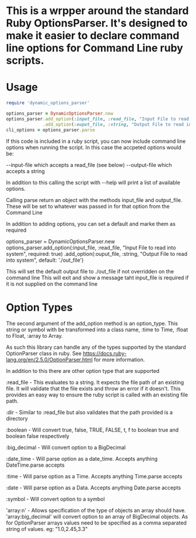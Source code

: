 # This is a wrpper around the standard Ruby OptionsParser. It's designed to make it easier to declare command line options for Command Line ruby scripts.

# Usage
``` ruby
require 'dynamic_options_parser'

options_parser = DynamicOptionsParser.new
options_parser.add_option(:input_file, :read_file, "Input File to read into system")
              .add_option(:ouput_file, :string, "Output File to read into system")
cli_options = options_parser.parse
```

If this code is included in a ruby script, you can now include command line options when running the script. In this case the accpeted options would be:

--input-file which accepts a read_file (see below) 
--output-file which accepts a string

In addition to this calling the script with --help will print a list of available options. 

Calling parse return an object with the methods input_file and output_file. These will be set to whatever was passed in for that option from the Command Line

In addition to adding options, you can set a default and marke them as required

options_parser = DynamicOptionsParser.new
options_parser.add_option(:input_file, :read_file, "Input File to read into system", required: true)
              .add_option(:ouput_file, :string, "Output File to read into system", default: './out_file')

This will set the default output file to ./out_file if not overridden on the command line
This will exit and show a message taht input_file is required if it is not supplied on the command line

# Option Types

The second argument of the add_option method is an option_type. This string or symbol with be transformed into a class name, :time to Time, :float to Float, :array to Array.

As such this library can handle any of the types supported by the standard OptionParser class in ruby. See https://docs.ruby-lang.org/en/2.5.0/OptionParser.html for more information. 

In addition to this there are other option type that are supported

:read_file - This evaluates to a string. It expects the file path of an existing file. It will validate that the file exists and throw an error if it doesn't. This provides an easy way to ensure the ruby script is called with an existing file path.

:dir - Similar to :read_file but also validates that the path provided is a directory

:boolean - Will convert true, false, TRUE, FALSE, t, f to boolean true and boolean false respectively

:big_decimal - Will convert option to a BigDecimal

:date_time - Will parse option as a date_time. Accepts anything DateTime.parse accepts

:time - Will parse option as a Time. Accepts anything Time.parse accepts

:date - Will parse option as a Data. Accepts anything Date.parse accepts

:symbol - Will convert option to a symbol

'array:n' - Allows specification of the type of objects an array should have. 'array:big_decimal' will convert option to an array of BigDecimal objects. As for OptionParser arrays values need to be specified as a comma separated string of values. eg: "1.0,2.45,3.3"
